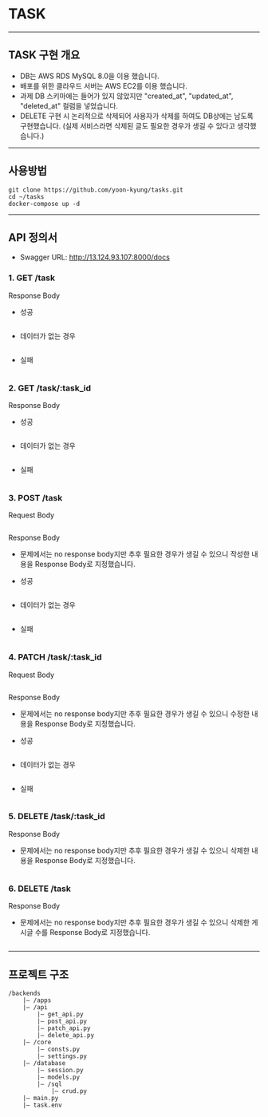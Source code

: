 # TASK
----

## TASK 구현 개요
- DB는 AWS RDS MySQL 8.0을 이용 했습니다.
- 배포를 위한 클라우드 서버는 AWS EC2를 이용 했습니다.
- 과제 DB 스키마에는 들어가 있지 않았지만 "created_at", "updated_at", "deleted_at" 컬럼을 넣었습니다.
- DELETE 구현 시 논리적으로 삭제되어 사용자가 삭제를 하여도 DB상에는 남도록 구현했습니다. (실제 서비스라면 삭제된 글도 필요한 경우가 생길 수 있다고 생각했습니다.)

----

## 사용방법
```
git clone https://github.com/yoon-kyung/tasks.git
cd ~/tasks
docker-compose up -d
```

----

## API 정의서
- Swagger URL: http://13.124.93.107:8000/docs

### 1. GET /task
Response Body
- 성공
```
```
- 데이터가 없는 경우
```
```
- 실패
```
```

### 2. GET /task/:task_id
Response Body
- 성공
```
```
- 데이터가 없는 경우
```
```
- 실패
```
```

### 3. POST /task
Request Body
```
```

Response Body
- 문제에서는 no response body지만 추후 필요한 경우가 생길 수 있으니 작성한 내용을 Response Body로 지정했습니다.

- 성공
```
```
- 데이터가 없는 경우
```
```
- 실패
```
```

### 4. PATCH /task/:task_id
Request Body
```
```

Response Body
- 문제에서는 no response body지만 추후 필요한 경우가 생길 수 있으니 수정한 내용을 Response Body로 지정했습니다.

- 성공
```
```
- 데이터가 없는 경우
```
```
- 실패
```
```

### 5. DELETE /task/:task_id
Response Body
- 문제에서는 no response body지만 추후 필요한 경우가 생길 수 있으니 삭제한 내용을 Response Body로 지정했습니다.
```
```

### 6. DELETE /task
Response Body
- 문제에서는 no response body지만 추후 필요한 경우가 생길 수 있으니 삭제한 게시글 수를 Response Body로 지정했습니다.
```
```

----

## 프로젝트 구조
```
/backends
    |— /apps
    |— /api
        |— get_api.py
        |— post_api.py
        |— patch_api.py
        |— delete_api.py
    |— /core
        |— consts.py
        |— settings.py
    |— /database
        |— session.py
        |— models.py
        |— /sql
            |— crud.py
    |— main.py
    |— task.env
```
